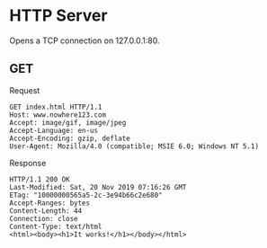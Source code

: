 # HTTP Server
Opens a TCP connection on 127.0.0.1:80.

## GET

Request

```
GET index.html HTTP/1.1
Host: www.nowhere123.com
Accept: image/gif, image/jpeg
Accept-Language: en-us
Accept-Encoding: gzip, deflate
User-Agent: Mozilla/4.0 (compatible; MSIE 6.0; Windows NT 5.1)
```

Response

```
HTTP/1.1 200 OK
Last-Modified: Sat, 20 Nov 2019 07:16:26 GMT
ETag: "10000000565a5-2c-3e94b66c2e680"
Accept-Ranges: bytes
Content-Length: 44
Connection: close
Content-Type: text/html
<html><body><h1>It works!</h1></body></html>
```
